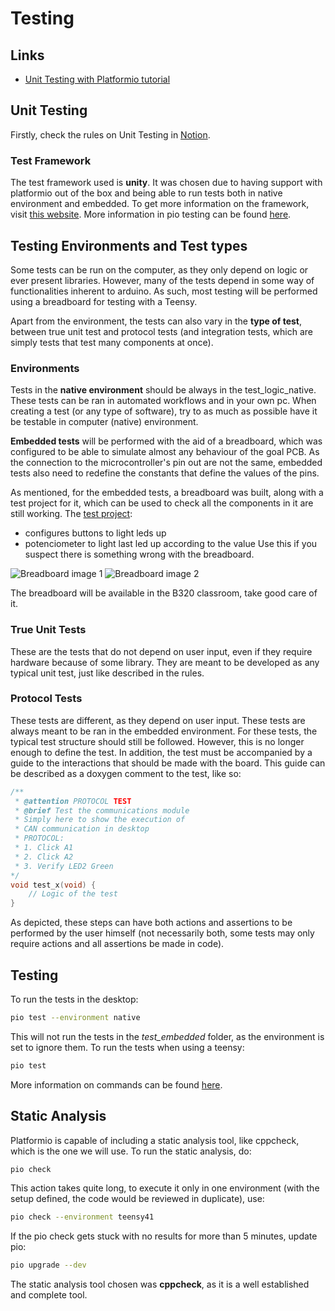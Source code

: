 # Testing

## Links
- [Unit Testing with Platformio tutorial](https://www.youtube.com/watch?v=KPesyRp8qqo&t=1s)

## Unit Testing

Firstly, check the rules on Unit Testing in [Notion](https://www.notion.so/Coding-Guidelines-2a14cfa826a846f1845f89e5cc54b0ec?pvs=4).

### Test Framework
The test framework used is **unity**. It was chosen due to having support with platformio out of the box and being able to run tests both in native environment and embedded. To get more information on the framework, visit [this website](https://docs.platformio.org/en/latest/advanced/unit-testing/frameworks/unity.html#unit-testing-frameworks-unity). More information in pio testing can be found [here](https://docs.platformio.org/en/latest/advanced/unit-testing/index.html).


## Testing Environments and Test types

Some tests can be run on the computer, as they only depend on logic or ever present libraries. However, many of the tests depend in some way of functionalities inherent to arduino. As such, most testing will be performed using a breadboard for testing with a Teensy.

Apart from the environment, the tests can also vary in the **type of test**, between true unit test and protocol tests (and integration tests, which are simply tests that test many components at once).

### Environments

Tests in the **native environment** should be always in the test_logic_native. These tests can be ran in automated workflows and in your own pc. When creating a test (or any type of software), try to as much as possible have it be testable in computer (native) environment.

**Embedded tests** will be performed with the aid of a breadboard, which was configured to be able to simulate almost any behaviour of the goal PCB. 
As the connection to the microcontroller's pin out are not the same, embedded tests also need to redefine the constants that define the values of the pins.

As mentioned, for the embedded tests, a breadboard was built, along with a test project for it, which can be used to check all the components in it are still working. The [test project](../../bread-board-test/):
- configures buttons to light leds up
- potenciometer to light last led up according to the value
Use this if you suspect there is something wrong with the breadboard.

![Breadboard image 1](../assets/testing-tutorial/breadboard1.jpeg)
![Breadboard image 2](../assets/testing-tutorial/breadboard2.jpeg)

The breadboard will be available in the B320 classroom, take good care of it.

### True Unit Tests

These are the tests that do not depend on user input, even if they require hardware because of some library. They are meant to be developed as any typical unit test, just like described in the rules.

### Protocol Tests

These tests are different, as they depend on user input. These tests are always meant to be ran in the embedded environment. For these tests, the typical test structure should still be followed. However, this is no longer enough to define the test. In addition, the test must be accompanied by a guide to the interactions that should be made with the board. This guide can be described as a doxygen comment to the test, like so:

```c++
/**
 * @attention PROTOCOL TEST
 * @brief Test the communications module
 * Simply here to show the execution of 
 * CAN communication in desktop
 * PROTOCOL:
 * 1. Click A1
 * 2. Click A2
 * 3. Verify LED2 Green
*/
void test_x(void) {
    // Logic of the test
}
```

As depicted, these steps can have both actions and assertions to be performed by the user himself (not necessarily both, some tests may only require actions and all assertions be made in code).

## Testing

To run the tests in the desktop:
```sh
pio test --environment native
```
This will not run the tests in the *test_embedded* folder, as the environment is set to ignore them.
To run the tests when using a teensy:
```sh
pio test
```
More information on commands can be found [here](https://docs.platformio.org/en/latest/core/userguide/cmd_test.html).

## Static Analysis
Platformio is capable of including a static analysis tool, like cppcheck, which is the one we will use. To run the static analysis, do:
```sh
pio check
```
This action takes quite long, to execute it only in one environment (with the setup defined, the code would be reviewed in duplicate), use:
```sh
pio check --environment teensy41
```
If the pio check gets stuck with no results for more than 5 minutes, update pio:
```sh
pio upgrade --dev
```
The static analysis tool chosen was **cppcheck**, as it is a well established and complete tool.